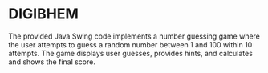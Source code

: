 # DIGIBHEM
The provided Java Swing code implements a number guessing game where the user attempts to guess a random number between 1 and 100 within 10 attempts. The game displays user guesses, provides hints, and calculates and shows the final score.
